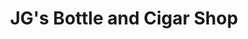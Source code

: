 ---
title: "JG's Bottle and Cigar Shop"
url: /cheltenham/jgs-bottle-and-cigar-shop/
shop: Spirituosen
---
